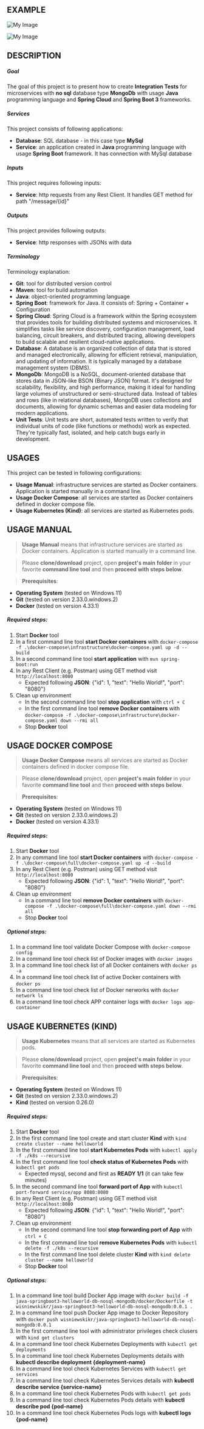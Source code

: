 EXAMPLE
-------

![My Image](readme-images/image-01.png)

![My Image](readme-images/image-02.png)


DESCRIPTION
-----------

##### Goal
The goal of this project is to present how to create **Integration Tests** for microservices with **no sql** database type **MongoDb** with usage **Java** programming language and **Spring Cloud** and **Spring Boot 3** frameworks.

##### Services
This project consists of following applications:
* **Database**: SQL database - in this case type **MySql**
* **Service**: an application created in **Java** programming language with usage **Spring Boot** framework. It has connection with MySql database

##### Inputs
This project requires following inputs:
* **Service**: http requests from any Rest Client. It handles GET method for path "/message/{id}"

##### Outputs
This project provides following outputs:
* **Service**: http responses with JSONs with data

##### Terminology
Terminology explanation:
* **Git**: tool for distributed version control
* **Maven**: tool for build automation
* **Java**: object-oriented programming language
* **Spring Boot**: framework for Java. It consists of: Spring + Container + Configuration
* **Spring Cloud**: Spring Cloud is a framework within the Spring ecosystem that provides tools for building distributed systems and microservices. It simplifies tasks like service discovery, configuration management, load balancing, circuit breakers, and distributed tracing, allowing developers to build scalable and resilient cloud-native applications.
* **Database**: A database is an organized collection of data that is stored and managed electronically, allowing for efficient retrieval, manipulation, and updating of information. It is typically managed by a database management system (DBMS).
* **MongoDb**: MongoDB is a NoSQL, document-oriented database that stores data in JSON-like BSON (Binary JSON) format. It's designed for scalability, flexibility, and high performance, making it ideal for handling large volumes of unstructured or semi-structured data. Instead of tables and rows (like in relational databases), MongoDB uses collections and documents, allowing for dynamic schemas and easier data modeling for modern applications.
* **Unit Tests**: Unit tests are short, automated tests written to verify that individual units of code (like functions or methods) work as expected. They're typically fast, isolated, and help catch bugs early in development.


USAGES
------

This project can be tested in following configurations:
* **Usage Manual**: infrastructure services are started as Docker containers. Application is started manually in a command line.
* **Usage Docker Compose**: all services are started as Docker containers defined in docker compose file.
* **Usage Kubernetes (Kind)**: all services are started as Kubernetes pods.


USAGE MANUAL
------------

> **Usage Manual** means that infrastructure services are started as Docker containers. Application is started manually in a command line.

> Please **clone/download** project, open **project's main folder** in your favorite **command line tool** and then **proceed with steps below**.

> **Prerequisites**:
* **Operating System** (tested on Windows 11)
* **Git** (tested on version 2.33.0.windows.2)
* **Docker** (tested on version 4.33.1)

##### Required steps:
1. Start **Docker** tool
1. In a first command line tool **start Docker containers** with `docker-compose -f .\docker-compose\infrastructure\docker-compose.yaml up -d --build`
1. In a second command line tool **start application** with `mvn spring-boot:run`
1. In any Rest Client (e.g. Postman) using GET method visit `http://localhost:8080`
   * Expected following **JSON**: {"id": 1, "text": "Hello World!", "port": "8080"}
1. Clean up environment
   * In the second command line tool **stop application** with `ctrl + C`
   * In the first command line tool **remove Docker containers** with `docker-compose -f .\docker-compose\infrastructure\docker-compose.yaml down --rmi all`
   * Stop **Docker** tool


USAGE DOCKER COMPOSE
--------------------

> **Usage Docker Compose** means all services are started as Docker containers defined in docker compose file.

> Please **clone/download** project, open **project's main folder** in your favorite **command line tool** and then **proceed with steps below**.

> **Prerequisites**:
* **Operating System** (tested on Windows 11)
* **Git** (tested on version 2.33.0.windows.2)
* **Docker** (tested on version 4.33.1)

##### Required steps:
1. Start **Docker** tool
1. In any command line tool **start Docker containers** with `docker-compose -f .\docker-compose\full\docker-compose.yaml up -d --build`
1. In any Rest Client (e.g. Postman) using GET method visit `http://localhost:8080`
   * Expected following **JSON**: {"id": 1, "text": "Hello World!", "port": "8080"}
1. Clean up environment
   * In a command line tool **remove Docker containers** with `docker-compose -f .\docker-compose\full\docker-compose.yaml down --rmi all`
   * Stop **Docker** tool

##### Optional steps:
1. In a command line tool validate Docker Compose with `docker-compose config`
1. In a command line tool check list of Docker images with `docker images`
1. In a command line tool check list of all Docker containers with `docker ps -a`
1. In a command line tool check list of active Docker containers with `docker ps`
1. In a command line tool check list of Docker nerworks with `docker network ls`
1. In a command line tool check APP container logs with `docker logs app-container`


USAGE KUBERNETES (KIND)
---------------------------

> **Usage Kubernetes** means that all services are started as Kubernetes pods.

> Please **clone/download** project, open **project's main folder** in your favorite **command line tool** and then **proceed with steps below**.

> **Prerequisites**:
* **Operating System** (tested on Windows 11)
* **Git** (tested on version 2.33.0.windows.2)
* **Kind** (tested on version 0.26.0)

##### Required steps:
1. Start **Docker** tool
1. In the first command line tool create and start cluster **Kind** with `kind create cluster --name helloworld`
1. In the first command line tool **start Kubernetes Pods** with `kubectl apply -f ./k8s --recursive`
1. In the first command line tool **check status of Kubernetes Pods** with `kubectl get pods`
   * Expected mysql, second and first as **READY 1/1** (it can take few minutes)
1. In the second command line tool **forward port of App** with `kubectl port-forward service/app 8080:8080`
1. In any Rest Client (e.g. Postman) using GET method visit `http://localhost:8080`
   * Expected following **JSON**: {"id": 1, "text": "Hello World!", "port": "8080"}
1. Clean up environment
   * In the second command line tool **stop forwarding port of App** with `ctrl + C`
   * In the first command line tool **remove Kubernetes Pods** with `kubectl delete -f ./k8s --recursive`
   * In the first command line tool delete cluster **Kind** with `kind delete cluster --name helloworld`
   * Stop **Docker** tool

##### Optional steps:
1. In a command line tool build Docker App image with `docker build -f java-springboot3-helloworld-db-nosql-mongodb/docker/Dockerfile -t wisniewskikr/java-springboot3-helloworld-db-nosql-mongodb:0.0.1 .`
1. In a command line tool push Docker App image to Docker Repository with `docker push wisniewskikr/java-springboot3-helloworld-db-nosql-mongodb:0.0.1`
1. In the first command line tool with administrator privileges check clusers with `kind get clusters`
1. In a command line tool check Kubernetes Deployments with `kubectl get deployments`
1. In a command line tool check Kubernetes Deployments details with **kubectl describe deployment {deployment-name}**
1. In a command line tool check Kubernetes Services with `kubectl get services`
1. In a command line tool check Kubernetes Services details with **kubectl describe service {service-name}**
1. In a command line tool check Kubernetes Pods with `kubectl get pods`
1. In a command line tool check Kubernetes Pods details with **kubectl describe pod {pod-name}**
1. In a command line tool check Kubernetes Pods logs with **kubectl logs {pod-name}**
